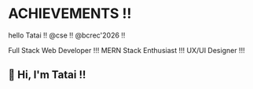 # ACHIEVEMENTS !!
hello Tatai !!
@cse !!
@bcrec'2026 !!
<!DOCTYPE html>

Full Stack Web Developer !!!
MERN Stack Enthusiast !!!
UX/UI Designer !!!

## 👋 Hi, I'm Tatai !!
